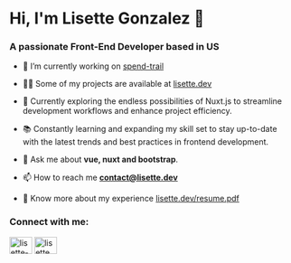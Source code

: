 <h1 align="left">Hi, I'm Lisette Gonzalez 👋</h1>
<h3 align="left">A passionate Front-End Developer based in US</h3>

- 🔭 I’m currently working on [spend-trail](https://spendtrail.vercel.app/)

- 👨‍💻 Some of my projects are available at [lisette.dev](lisette.dev)
  
- 🔧 Currently exploring the endless possibilities of Nuxt.js to streamline development workflows and enhance project efficiency.

- 📚 Constantly learning and expanding my skill set to stay up-to-date with the latest trends and best practices in frontend development.

- 💬 Ask me about **vue, nuxt and bootstrap**.

- 📫 How to reach me **contact@lisette.dev**

- 📄 Know more about my experience [lisette.dev/resume.pdf](lisette.dev/resume.pdf)
  

<h3 align="left">Connect with me:</h3>
<p align="left">
<a href="https://linkedin.com/in/lisette-gonzalez" target="blank"><img align="center" src="https://raw.githubusercontent.com/rahuldkjain/github-profile-readme-generator/master/src/images/icons/Social/linked-in-alt.svg" alt="lisette-gonzalez" height="30" width="40" /></a>
<a href="https://twitter.com/lisette_glez90" target="blank"><img align="center" src="https://raw.githubusercontent.com/rahuldkjain/github-profile-readme-generator/master/src/images/icons/Social/twitter.svg" alt="lisette_glez90" height="30" width="40" /></a>
</p>
